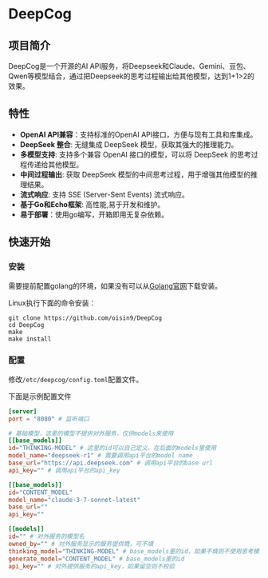 # DeepCog

## 项目简介

DeepCog是一个开源的AI API服务，将Deepseek和Claude、Gemini、豆包、Qwen等模型结合，通过把Deepseek的思考过程输出给其他模型，达到1+1>2的效果。

## 特性

*   **OpenAI API兼容**：支持标准的OpenAI API接口，方便与现有工具和库集成。
*   **DeepSeek 整合**: 无缝集成 DeepSeek 模型，获取其强大的推理能力。
*   **多模型支持**: 支持多个兼容 OpenAI 接口的模型，可以将 DeepSeek 的思考过程传递给其他模型。
*   **中间过程输出**: 获取 DeepSeek 模型的中间思考过程，用于增强其他模型的推理结果。
*   **流式响应**: 支持 SSE (Server-Sent Events) 流式响应。
*   **基于Go和Echo框架**: 高性能,易于开发和维护。
*   **易于部署**：使用go编写，开箱即用无复杂依赖。

## 快速开始

### 安装

需要提前配置golang的环境，如果没有可以从[Golang官网](https://go.dev/dl/)下载安装。

Linux执行下面的命令安装：

```shell
git clone https://github.com/oisin9/DeepCog
cd DeepCog
make
make install
```

### 配置

修改`/etc/deepcog/config.toml`配置文件。

下面是示例配置文件

```toml
[server]
port = "8080" # 监听端口

# 基础模型，这里的模型不提供对外服务，仅供models来使用
[[base_models]]
id="THINKING-MODEL" # 这里的id可以自己定义，在后面的models里使用
model_name="deepseek-r1" # 需要调用api平台的model name
base_url="https://api.deepseek.com" # 调用api平台的base url
api_key="" # 调用api平台的api_key

[[base_models]]
id="CONTENT_MODEL"
model_name="claude-3-7-sonnet-latest"
base_url=""
api_key=""

[[models]]
id="" # 对外服务的模型名
owned_by="" # 对外服务显示的服务提供商，可不填
thinking_model="THINKING-MODEL" # base_models里的id，如果不填则不使用思考模型的思考过程
generate_model="CONTENT_MODEL" # base_models里的id
api_key="" # 对外提供服务的api_key，如果留空则不校验
```
